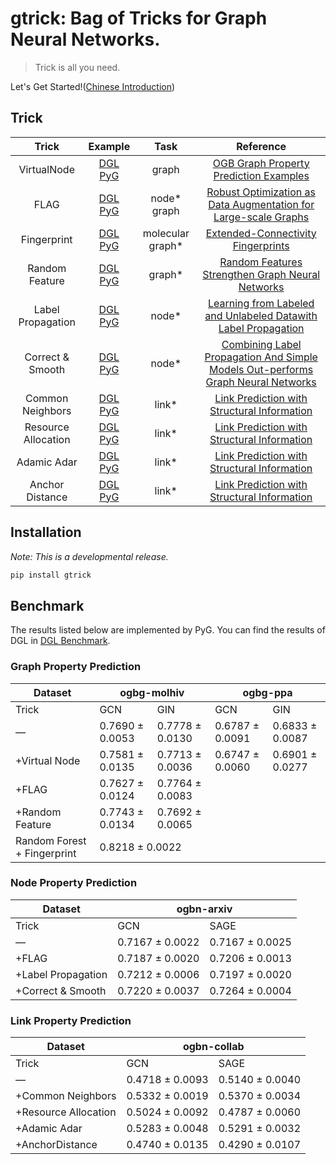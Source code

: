 # gtrick: Bag of Tricks for Graph Neural Networks.

> Trick is all you need. 

Let's Get Started!([Chinese Introduction](https://zhuanlan.zhihu.com/p/508876898))

## Trick

|     Trick    | Example | Task | Reference |
|:------------:|:------------:|:------------:|:-----:|
| VirtualNode |  [DGL](https://nbviewer.org/github/sangyx/gtrick/blob/main/benchmark/dgl/VirtualNode.ipynb)<br>[PyG](https://nbviewer.org/github/sangyx/gtrick/blob/main/benchmark/pyg/VirtualNode.ipynb) | graph | [OGB Graph Property Prediction Examples](https://github.com/snap-stanford/ogb/tree/master/examples/graphproppred/mol) |
| FLAG |  [DGL](https://nbviewer.org/github/sangyx/gtrick/blob/main/benchmark/dgl/FLAG.ipynb)<br>[PyG](https://nbviewer.org/github/sangyx/gtrick/blob/main/benchmark/pyg/FLAG.ipynb) | node*<br>graph | [Robust Optimization as Data Augmentation for Large-scale Graphs](https://arxiv.org/abs/2010.09891) |
| Fingerprint |  [DGL](https://nbviewer.org/github/sangyx/gtrick/blob/main/benchmark/dgl/Fingerprint.ipynb)<br>[PyG](https://nbviewer.org/github/sangyx/gtrick/blob/main/benchmark/pyg/Fingerprint.ipynb) | molecular graph* | [Extended-Connectivity Fingerprints](https://pubs.acs.org/doi/10.1021/ci100050t) |
| Random Feature |  [DGL](https://nbviewer.org/github/sangyx/gtrick/blob/main/benchmark/dgl/RandomFeature.ipynb)<br>[PyG](https://nbviewer.org/github/sangyx/gtrick/blob/main/benchmark/pyg/RandomFeature.ipynb) | graph* | [Random Features Strengthen Graph Neural Networks](http://arxiv.org/abs/2002.03155) |
| Label Propagation |  [DGL](https://nbviewer.org/github/sangyx/gtrick/blob/main/benchmark/dgl/LabelProp.ipynb)<br>[PyG](https://nbviewer.org/github/sangyx/gtrick/blob/main/benchmark/pyg/LabelProp.ipynb) | node* | [Learning from Labeled and Unlabeled Datawith Label Propagation](http://mlg.eng.cam.ac.uk/zoubin/papers/CMU-CALD-02-107.pdf) |
| Correct & Smooth |  [DGL](https://nbviewer.org/github/sangyx/gtrick/blob/main/benchmark/dgl/C&S.ipynb)<br>[PyG](https://nbviewer.org/github/sangyx/gtrick/blob/main/benchmark/pyg/C&S.ipynb) | node* | [Combining Label Propagation And Simple Models Out-performs Graph Neural Networks](https://arxiv.org/abs/2010.13993) |
| Common Neighbors |  [DGL](https://nbviewer.org/github/sangyx/gtrick/blob/main/benchmark/dgl/EdgeFeat.ipynb)<br>[PyG](https://nbviewer.org/github/sangyx/gtrick/blob/main/benchmark/pyg/EdgeFeat.ipynb) | link* | [Link Prediction with Structural Information](https://github.com/lustoo/OGB_link_prediction/blob/main/Link%20prediction%20with%20structural%20information.pdf) |
| Resource Allocation |  [DGL](https://nbviewer.org/github/sangyx/gtrick/blob/main/benchmark/dgl/EdgeFeat.ipynb)<br>[PyG](https://nbviewer.org/github/sangyx/gtrick/blob/main/benchmark/pyg/EdgeFeat.ipynb) | link* | [Link Prediction with Structural Information](https://github.com/lustoo/OGB_link_prediction/blob/main/Link%20prediction%20with%20structural%20information.pdf) |
| Adamic Adar |  [DGL](https://nbviewer.org/github/sangyx/gtrick/blob/main/benchmark/dgl/EdgeFeat.ipynb)<br>[PyG](https://nbviewer.org/github/sangyx/gtrick/blob/main/benchmark/pyg/EdgeFeat.ipynb) | link* | [Link Prediction with Structural Information](https://github.com/lustoo/OGB_link_prediction/blob/main/Link%20prediction%20with%20structural%20information.pdf) |
| Anchor Distance |  [DGL](https://nbviewer.org/github/sangyx/gtrick/blob/main/benchmark/dgl/EdgeFeat.ipynb)<br>[PyG](https://nbviewer.org/github/sangyx/gtrick/blob/main/benchmark/pyg/EdgeFeat.ipynb) | link* | [Link Prediction with Structural Information](https://github.com/lustoo/OGB_link_prediction/blob/main/Link%20prediction%20with%20structural%20information.pdf) |


## Installation

*Note: This is a developmental release.*

```bash
pip install gtrick
```

## Benchmark

The results listed below are implemented by PyG. You can find the results of DGL in [DGL Benchmark](benchmark/dgl/README.md).

### Graph Property Prediction

<table class="tg">
<thead>
  <tr>
    <th class="tg-baqh">Dataset</th>
    <th class="tg-baqh" colspan="2">ogbg-molhiv</th>
    <th class="tg-baqh" colspan="2">ogbg-ppa</th>
  </tr>
</thead>
<tbody>
  <tr>
    <td class="tg-baqh">Trick</td>
    <td class="tg-baqh">GCN</td>
    <td class="tg-baqh">GIN</td>
    <td class="tg-baqh">GCN</td>
    <td class="tg-baqh">GIN</td>
  </tr>
  <tr>
    <td class="tg-baqh">—</td>
    <td class="tg-baqh">0.7690 ± 0.0053</td>
    <td class="tg-baqh">0.7778 ± 0.0130</td>
    <td class="tg-nrix">0.6787 ± 0.0091</td>
    <td class="tg-nrix">0.6833 ± 0.0087</td>
  </tr>
  <tr>
    <td class="tg-baqh">+Virtual Node</td>
    <td class="tg-baqh">0.7581 ± 0.0135</td>
    <td class="tg-baqh">0.7713 ± 0.0036</td>
    <td class="tg-nrix">0.6747 ± 0.0060</td>
    <td class="tg-nrix">0.6901 ± 0.0277</td>
  </tr>
  <tr>
    <td class="tg-baqh">+FLAG</td>
    <td class="tg-baqh">0.7627 ± 0.0124</td>
    <td class="tg-baqh">0.7764 ± 0.0083</td>
    <td class="tg-baqh"></td>
    <td class="tg-baqh"></td>
  </tr>
  <tr>
    <td class="tg-baqh">+Random Feature</td>
    <td class="tg-baqh">0.7743 ± 0.0134</td>
    <td class="tg-baqh">0.7692 ± 0.0065</td>
    <td class="tg-baqh"></td>
    <td class="tg-baqh"></td>
  </tr>
  <tr>
    <td class="tg-baqh">Random Forest + Fingerprint</td>
    <td class="tg-baqh" colspan="2">0.8218 ± 0.0022</td>
    <td class="tg-baqh"></td>
    <td class="tg-baqh"></td>
  </tr>
</tbody>
</table>


### Node Property Prediction

<table class="tg">
<thead>
  <tr>
    <th class="tg-baqh">Dataset</th>
    <th class="tg-baqh" colspan="2">ogbn-arxiv</th>
  </tr>
</thead>
<tbody>
  <tr>
    <td class="tg-baqh">Trick</td>
    <td class="tg-baqh">GCN</td>
    <td class="tg-baqh">SAGE</td>
  </tr>
  <tr>
    <td class="tg-baqh">—</td>
    <td class="tg-baqh">0.7167 ± 0.0022</td>
    <td class="tg-baqh">0.7167 ± 0.0025</td>
  </tr>
  <tr>
    <td class="tg-baqh">+FLAG</td>
    <td class="tg-baqh">0.7187 ± 0.0020</td>
    <td class="tg-baqh">0.7206 ± 0.0013</td>
  </tr>
  <tr>
    <td class="tg-baqh">+Label Propagation</td>
    <td class="tg-baqh">0.7212 ± 0.0006</td>
    <td class="tg-baqh">0.7197 ± 0.0020</td>
  </tr>
  <tr>
    <td class="tg-baqh">+Correct & Smooth</td>
    <td class="tg-baqh">0.7220 ± 0.0037</td>
    <td class="tg-baqh">0.7264 ± 0.0004</td>
  </tr>
</tbody>
</table>


### Link Property Prediction

<table class="tg">
<thead>
  <tr>
    <th class="tg-baqh">Dataset</th>
    <th class="tg-baqh" colspan="2">ogbn-collab</th>
  </tr>
</thead>
<tbody>
  <tr>
    <td class="tg-baqh">Trick</td>
    <td class="tg-baqh">GCN</td>
    <td class="tg-baqh">SAGE</td>
  </tr>
  <tr>
    <td class="tg-baqh">—</td>
    <td class="tg-baqh">0.4718 ± 0.0093</td>
    <td class="tg-baqh">0.5140 ± 0.0040</td>
  </tr>
  <tr>
    <td class="tg-baqh">+Common Neighbors</td>
    <td class="tg-baqh">0.5332 ± 0.0019</td>
    <td class="tg-baqh">0.5370 ± 0.0034</td>
  </tr>
  <tr>
    <td class="tg-baqh">+Resource Allocation</td>
    <td class="tg-baqh">0.5024 ± 0.0092</td>
    <td class="tg-baqh">0.4787 ± 0.0060</td>
  </tr>
  <tr>
    <td class="tg-baqh">+Adamic Adar</td>
    <td class="tg-baqh">0.5283 ± 0.0048</td>
    <td class="tg-baqh">0.5291 ± 0.0032</td>
  </tr>
  <tr>
    <td class="tg-baqh">+AnchorDistance</td>
    <td class="tg-baqh">0.4740 ± 0.0135</td>
    <td class="tg-baqh">0.4290 ± 0.0107</td>
  </tr>
</tbody>
</table>
